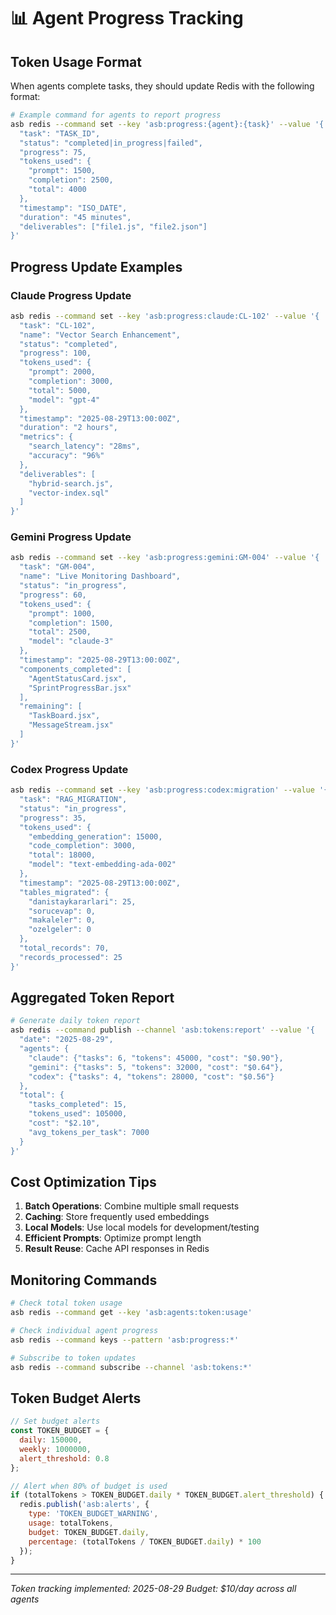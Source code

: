 # 📊 Agent Progress Tracking

## Token Usage Format

When agents complete tasks, they should update Redis with the following format:

```bash
# Example command for agents to report progress
asb redis --command set --key 'asb:progress:{agent}:{task}' --value '{
  "task": "TASK_ID",
  "status": "completed|in_progress|failed",
  "progress": 75,
  "tokens_used": {
    "prompt": 1500,
    "completion": 2500,
    "total": 4000
  },
  "timestamp": "ISO_DATE",
  "duration": "45 minutes",
  "deliverables": ["file1.js", "file2.json"]
}'
```

## Progress Update Examples

### Claude Progress Update
```bash
asb redis --command set --key 'asb:progress:claude:CL-102' --value '{
  "task": "CL-102",
  "name": "Vector Search Enhancement",
  "status": "completed",
  "progress": 100,
  "tokens_used": {
    "prompt": 2000,
    "completion": 3000,
    "total": 5000,
    "model": "gpt-4"
  },
  "timestamp": "2025-08-29T13:00:00Z",
  "duration": "2 hours",
  "metrics": {
    "search_latency": "28ms",
    "accuracy": "96%"
  },
  "deliverables": [
    "hybrid-search.js",
    "vector-index.sql"
  ]
}'
```

### Gemini Progress Update
```bash
asb redis --command set --key 'asb:progress:gemini:GM-004' --value '{
  "task": "GM-004",
  "name": "Live Monitoring Dashboard",
  "status": "in_progress",
  "progress": 60,
  "tokens_used": {
    "prompt": 1000,
    "completion": 1500,
    "total": 2500,
    "model": "claude-3"
  },
  "timestamp": "2025-08-29T13:00:00Z",
  "components_completed": [
    "AgentStatusCard.jsx",
    "SprintProgressBar.jsx"
  ],
  "remaining": [
    "TaskBoard.jsx",
    "MessageStream.jsx"
  ]
}'
```

### Codex Progress Update
```bash
asb redis --command set --key 'asb:progress:codex:migration' --value '{
  "task": "RAG_MIGRATION",
  "status": "in_progress",
  "progress": 35,
  "tokens_used": {
    "embedding_generation": 15000,
    "code_completion": 3000,
    "total": 18000,
    "model": "text-embedding-ada-002"
  },
  "timestamp": "2025-08-29T13:00:00Z",
  "tables_migrated": {
    "danistaykararlari": 25,
    "sorucevap": 0,
    "makaleler": 0,
    "ozelgeler": 0
  },
  "total_records": 70,
  "records_processed": 25
}'
```

## Aggregated Token Report

```bash
# Generate daily token report
asb redis --command publish --channel 'asb:tokens:report' --value '{
  "date": "2025-08-29",
  "agents": {
    "claude": {"tasks": 6, "tokens": 45000, "cost": "$0.90"},
    "gemini": {"tasks": 5, "tokens": 32000, "cost": "$0.64"},
    "codex": {"tasks": 4, "tokens": 28000, "cost": "$0.56"}
  },
  "total": {
    "tasks_completed": 15,
    "tokens_used": 105000,
    "cost": "$2.10",
    "avg_tokens_per_task": 7000
  }
}'
```

## Cost Optimization Tips

1. **Batch Operations**: Combine multiple small requests
2. **Caching**: Store frequently used embeddings
3. **Local Models**: Use local models for development/testing
4. **Efficient Prompts**: Optimize prompt length
5. **Result Reuse**: Cache API responses in Redis

## Monitoring Commands

```bash
# Check total token usage
asb redis --command get --key 'asb:agents:token:usage'

# Check individual agent progress
asb redis --command keys --pattern 'asb:progress:*'

# Subscribe to token updates
asb redis --command subscribe --channel 'asb:tokens:*'
```

## Token Budget Alerts

```javascript
// Set budget alerts
const TOKEN_BUDGET = {
  daily: 150000,
  weekly: 1000000,
  alert_threshold: 0.8
};

// Alert when 80% of budget is used
if (totalTokens > TOKEN_BUDGET.daily * TOKEN_BUDGET.alert_threshold) {
  redis.publish('asb:alerts', {
    type: 'TOKEN_BUDGET_WARNING',
    usage: totalTokens,
    budget: TOKEN_BUDGET.daily,
    percentage: (totalTokens / TOKEN_BUDGET.daily) * 100
  });
}
```

---
*Token tracking implemented: 2025-08-29*
*Budget: $10/day across all agents*
